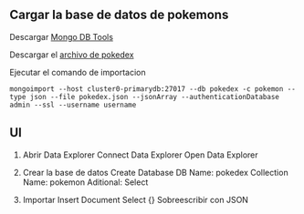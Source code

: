 ## Cargar la base de datos de pokemons
Descargar [Mongo DB Tools](https://www.mongodb.com/try/download/database-tools)

Descargar el [archivo de pokedex](pokedex.json) 

Ejecutar el comando de importacion

```
mongoimport --host cluster0-primarydb:27017 --db pokedex -c pokemon --type json --file pokedex.json --jsonArray --authenticationDatabase admin --ssl --username username
```


## UI
1. Abrir Data Explorer
Connect
Data Explorer
Open Data Explorer

2. Crear la base de datos
Create Database
DB Name: pokedex
Collection Name: pokemon
Aditional: Select

3. Importar
Insert Document
Select {}
Sobreescribir con JSON


